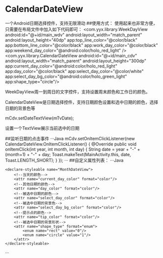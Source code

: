 # CalendarDateView
一个Android日期选择控件，支持无限滑动
##使用方式：
使用起来也非常方便， 只需要在布局文件中加入如下代码即可：
 <com.yyx.library.WeekDayView
       android:id="@+id/main_wdv"
       android:layout_width="match_parent"
       android:layout_height="40dp"
       app:top_line_color="@color/black"
       app:bottom_line_color="@color/black"
       app:work_day_color="@color/black"
       app:weekend_day_color="@android:color/holo_red_light" />
    <com.yyx.library.CalendarDateView
        android:id="@+id/main_cdv"
        android:layout_width="match_parent"
        android:layout_height="300dp"
        app:current_day_color="@android:color/holo_red_light"
        app:day_color="@color/black"
        app:select_day_color="@color/white"
        app:select_day_bg_color="@android:color/holo_green_light"
        app:shape_type="circle"/>

WeekDayView周一到周日的文字控件，支持设置周末颜色和工作日的颜色。

CalendarDateView是日期选择控件，支持日期颜色设置和选中日期的颜色，选择日期的背景色等

mCdv.setDateTextView(mTvDate);

设置一个TextView展示当前选中的日期

##监听日期的点击事件
···Java
mCdv.setOnItemClickListener(new CalendarDateView.OnItemClickListener() {
    @Override
    public void onItemClick(int year, int month, int day) {
      String date = year + "-" + (month+1) + "-" + day;
      Toast.makeText(MainActivity.this, date, Toast.LENGTH_SHORT);
    }
   });
···
##自定义属性列表：
···Java
<declare-styleable name="WeekDayView">
        <!--上横线颜色-->
        <attr name="top_line_color" format="color"/>
        <!--下横线颜色-->
        <attr name="bottom_line_color" format="color"/>
        <!--工作日颜色-->
        <attr name="work_day_color" format="color"/>
        <!--周末颜色-->
        <attr name="weekend_day_color" format="color"/>
       <!--是否画上下横向-->
        <attr name="is_draw_t_b_line" format="boolean"/>
    </declare-styleable>

    <declare-styleable name="MonthDateView">
        <!--当天的颜色-->
        <attr name="current_day_color" format="color"/>
        <!--其他日期的颜色-->
        <attr name="day_color" format="color"/>
        <!--被选中日期的颜色-->
        <attr name="select_day_color" format="color"/>
        <!--被选中日期的背景色-->
        <attr name="select_day_bg_color" format="color"/>
        <!--提示点的颜色-->
        <attr name="tip_color" format="color"/>
        <!--被选中日期的背景形状-->
        <attr name="shape_type" format="enum">
            <enum name="rect" value="0"/>
            <enum name="circle" value="1"/>
        </attr>
    </declare-styleable>
···
